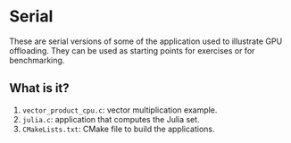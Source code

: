 # Serial

These are serial versions of some of the application used to
illustrate GPU offloading.  They can be used as starting points
for exercises or for benchmarking.


## What is it?

1. `vector_product_cpu.c`: vector multiplication example.
1. `julia.c`: application that computes the Julia set.
1. `CMakeLists.txt`: CMake file to build the applications.
